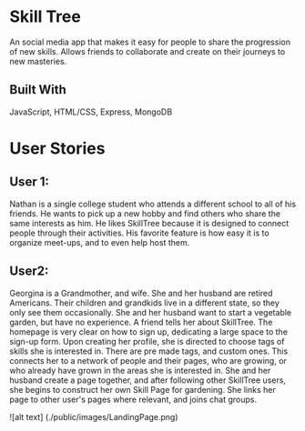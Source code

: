 # Skill Tree
An social media app that makes it easy for people to share the progression of new skills. Allows friends to collaborate and create on their journeys to new masteries.

## Built With
JavaScript, HTML/CSS, Express, MongoDB

# User Stories
## User 1:
Nathan is a single college student who attends a different school to all of his friends. He wants to pick up a new hobby and find others who share the same interests as him. He likes SkillTree because it is designed to connect people through their activities. His favorite feature is how easy it is to organize meet-ups, and to even help host them.

## User2:
Georgina is a Grandmother, and wife. She and her husband are retired Americans. Their children and grandkids live in a different state, so they only see them occasionally. She and her husband want to start a vegetable garden, but have no experience. A friend tells her about SkillTree. The homepage is very clear on how to sign up, dedicating a large space to the sign-up form. Upon creating her profile, she is directed to choose tags of skills she is interested in. There are pre made tags, and custom ones. This connects her to a network of people and their pages, who are growing, or who already have grown in the areas she is interested in. She and her husband create a page together, and after following other SkillTree users, she begins to construct her own Skill Page for gardening. She links her page to other user's pages where relevant, and joins chat groups.

![alt text] (./public/images/LandingPage.png)
